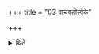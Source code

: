 +++
title = "03 वाचयतीत्येके"

+++

<details><summary>थिते</summary>

3. According to some (ritualists) he makes her recite (the verse).
</details>
